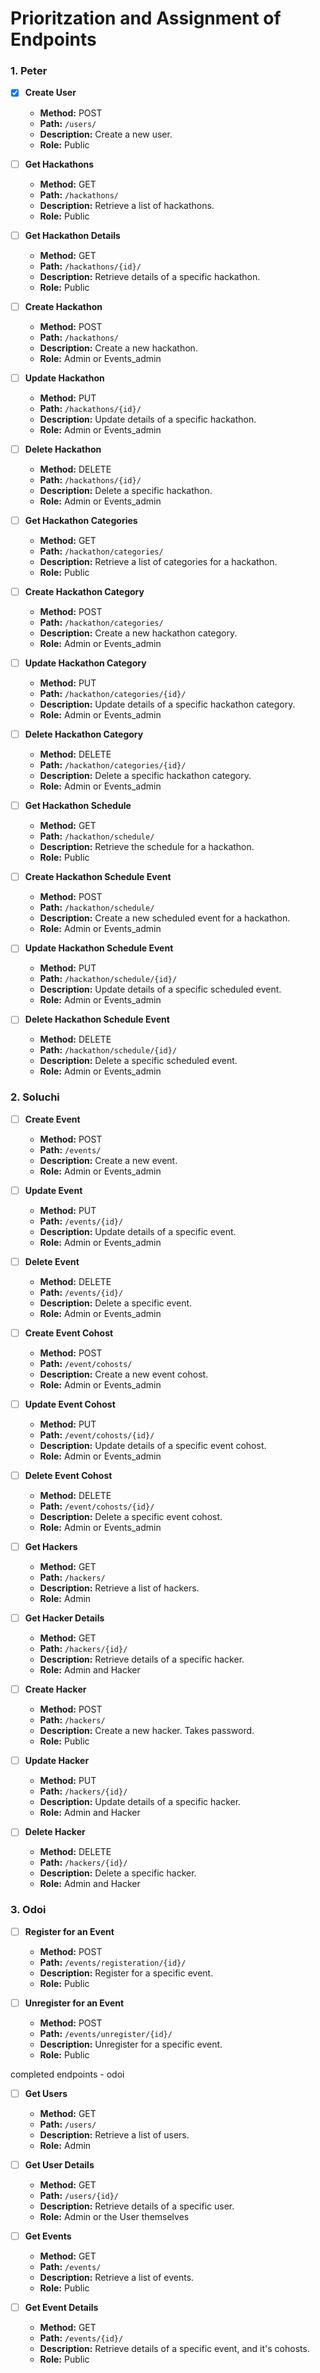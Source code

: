 # Prioritzation and Assignment of Endpoints

### 1. Peter

- [x] **Create User**

  - **Method:** POST
  - **Path:** `/users/`
  - **Description:** Create a new user.
  - **Role:** Public

- [ ] **Get Hackathons**

  - **Method:** GET
  - **Path:** `/hackathons/`
  - **Description:** Retrieve a list of hackathons.
  - **Role:** Public

- [ ] **Get Hackathon Details**

  - **Method:** GET
  - **Path:** `/hackathons/{id}/`
  - **Description:** Retrieve details of a specific hackathon.
  - **Role:** Public

- [ ] **Create Hackathon**

  - **Method:** POST
  - **Path:** `/hackathons/`
  - **Description:** Create a new hackathon.
  - **Role:** Admin or Events_admin

- [ ] **Update Hackathon**

  - **Method:** PUT
  - **Path:** `/hackathons/{id}/`
  - **Description:** Update details of a specific hackathon.
  - **Role:** Admin or Events_admin

- [ ] **Delete Hackathon**

  - **Method:** DELETE
  - **Path:** `/hackathons/{id}/`
  - **Description:** Delete a specific hackathon.
  - **Role:** Admin or Events_admin

- [ ] **Get Hackathon Categories**

  - **Method:** GET
  - **Path:** `/hackathon/categories/`
  - **Description:** Retrieve a list of categories for a hackathon.
  - **Role:** Public

- [ ] **Create Hackathon Category**

  - **Method:** POST
  - **Path:** `/hackathon/categories/`
  - **Description:** Create a new hackathon category.
  - **Role:** Admin or Events_admin

- [ ] **Update Hackathon Category**

  - **Method:** PUT
  - **Path:** `/hackathon/categories/{id}/`
  - **Description:** Update details of a specific hackathon category.
  - **Role:** Admin or Events_admin

- [ ] **Delete Hackathon Category**

  - **Method:** DELETE
  - **Path:** `/hackathon/categories/{id}/`
  - **Description:** Delete a specific hackathon category.
  - **Role:** Admin or Events_admin

- [ ] **Get Hackathon Schedule**

  - **Method:** GET
  - **Path:** `/hackathon/schedule/`
  - **Description:** Retrieve the schedule for a hackathon.
  - **Role:** Public

- [ ] **Create Hackathon Schedule Event**

  - **Method:** POST
  - **Path:** `/hackathon/schedule/`
  - **Description:** Create a new scheduled event for a hackathon.
  - **Role:** Admin or Events_admin

- [ ] **Update Hackathon Schedule Event**

  - **Method:** PUT
  - **Path:** `/hackathon/schedule/{id}/`
  - **Description:** Update details of a specific scheduled event.
  - **Role:** Admin or Events_admin

- [ ] **Delete Hackathon Schedule Event**
  - **Method:** DELETE
  - **Path:** `/hackathon/schedule/{id}/`
  - **Description:** Delete a specific scheduled event.
  - **Role:** Admin or Events_admin

### 2. Soluchi

- [ ] **Create Event**

  - **Method:** POST
  - **Path:** `/events/`
  - **Description:** Create a new event.
  - **Role:** Admin or Events_admin

- [ ] **Update Event**

  - **Method:** PUT
  - **Path:** `/events/{id}/`
  - **Description:** Update details of a specific event.
  - **Role:** Admin or Events_admin

- [ ] **Delete Event**

  - **Method:** DELETE
  - **Path:** `/events/{id}/`
  - **Description:** Delete a specific event.
  - **Role:** Admin or Events_admin

- [ ] **Create Event Cohost**

  - **Method:** POST
  - **Path:** `/event/cohosts/`
  - **Description:** Create a new event cohost.
  - **Role:** Admin or Events_admin

- [ ] **Update Event Cohost**

  - **Method:** PUT
  - **Path:** `/event/cohosts/{id}/`
  - **Description:** Update details of a specific event cohost.
  - **Role:** Admin or Events_admin

- [ ] **Delete Event Cohost**

  - **Method:** DELETE
  - **Path:** `/event/cohosts/{id}/`
  - **Description:** Delete a specific event cohost.
  - **Role:** Admin or Events_admin

- [ ] **Get Hackers**

  - **Method:** GET
  - **Path:** `/hackers/`
  - **Description:** Retrieve a list of hackers.
  - **Role:** Admin

- [ ] **Get Hacker Details**

  - **Method:** GET
  - **Path:** `/hackers/{id}/`
  - **Description:** Retrieve details of a specific hacker.
  - **Role:** Admin and Hacker

- [ ] **Create Hacker**

  - **Method:** POST
  - **Path:** `/hackers/`
  - **Description:** Create a new hacker. Takes password.
  - **Role:** Public

- [ ] **Update Hacker**

  - **Method:** PUT
  - **Path:** `/hackers/{id}/`
  - **Description:** Update details of a specific hacker.
  - **Role:** Admin and Hacker

- [ ] **Delete Hacker**
  - **Method:** DELETE
  - **Path:** `/hackers/{id}/`
  - **Description:** Delete a specific hacker.
  - **Role:** Admin and Hacker

### 3. Odoi






- [ ] **Register for an Event**

  - **Method:** POST
  - **Path:** `/events/registeration/{id}/`
  - **Description:** Register for a specific event.
  - **Role:** Public

- [ ] **Unregister for an Event**

  - **Method:** POST
  - **Path:** `/events/unregister/{id}/`
  - **Description:** Unregister for a specific event.
  - **Role:** Public


completed endpoints - odoi

- [ ] **Get Users**

  - **Method:** GET
  - **Path:** `/users/`
  - **Description:** Retrieve a list of users.
  - **Role:** Admin



- [ ] **Get User Details**

  - **Method:** GET
  - **Path:** `/users/{id}/`
  - **Description:** Retrieve details of a specific user.
  - **Role:** Admin or the User themselves


- [ ] **Get Events**

  - **Method:** GET
  - **Path:** `/events/`
  - **Description:** Retrieve a list of events.
  - **Role:** Public


- [ ] **Get Event Details**

  - **Method:** GET
  - **Path:** `/events/{id}/`
  - **Description:** Retrieve details of a specific event, and it's cohosts.
  - **Role:** Public